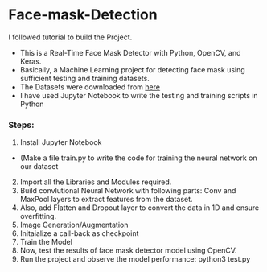 # Face-mask-Detection

I followed tutorial to build the Project.
- This is a Real-Time Face Mask Detector with Python, OpenCV, and Keras.
- Basically, a Machine Learning project for detecting face mask using sufficient testing and training datasets.
- The Datasets were downloaded from [here](https://data-flair.training/)
- I have used Jupyter Notebook to write the testing and training scripts in Python

### Steps:
1. Install Jupyter Notebook
-  (Make a file train.py to write the code for training the neural network on our dataset
2. Import all the Libraries and Modules required.
3. Build convlutional Neural Network with following parts: Conv and MaxPool layers to extract features from the dataset.
4. Also, add Flatten and Dropout layer to convert the data in 1D and ensure overfitting.
5. Image Generation/Augmentation
6. Initaialize a call-back as checkpoint
7. Train the Model
8. Now, test the results of face mask detector model using OpenCV.
9. Run the project and observe the model performance: python3 test.py
